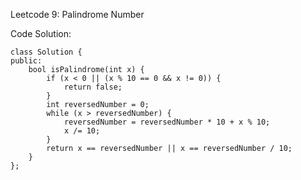 Leetcode 9: Palindrome Number












Code Solution:

```
class Solution {
public:
    bool isPalindrome(int x) {
        if (x < 0 || (x % 10 == 0 && x != 0)) {
            return false;
        }
        int reversedNumber = 0;
        while (x > reversedNumber) {
            reversedNumber = reversedNumber * 10 + x % 10;
            x /= 10;
        }
        return x == reversedNumber || x == reversedNumber / 10;
    }
};
```










